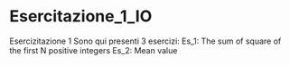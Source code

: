 # Esercitazione_1_IO
Esercizitazione 1
Sono qui presenti 3 esercizi:
Es_1: The sum of square of the first N positive integers 
Es_2: Mean value 
